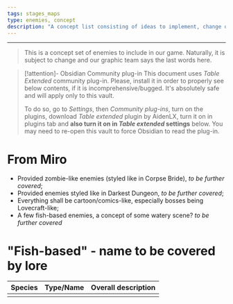 ```yaml
---
tags: stages_maps
type: enemies, concept
description: "A concept list consisting of ideas to implement, change or trash regarding eney units."
---
```


___

>This is a concept set of enemies to include in our game. Naturally, it is subject to change and our graphic team says the last words here.

>[!attention]- Obsidian Community plug-in
>This document uses *Table Extended* community plug-in. Please, install it in order to properly see below contents, if it is incomprehensive/bugged. It's absolutely safe and will apply only to this vault. 
>
>To do so, go to *Settings*, then *Community plug-ins*, turn on the plugins, download *Table extended* plugin by AidenLX, turn it on in plugins tab and **also turn it on in *Table extended* settings** below. You may need to re-open this vault to force Obsidian to read the plug-in.

# From Miro

- Provided zombie-like enemies (styled like in Corpse Bride), *to be further covered*;
- Provided enemies styled like in Darkest Dungeon, *to be further covered*;
- Everything shall be cartoon/comics-like, especially bosses being Lovecraft-like;
- A few fish-based enemies, a concept of some watery scene? *to be further covered*

# "Fish-based" - name to be covered by lore

| **Species** | **Type/Name** | **Overall description** |
| :---: | :---: | :---: |
|  | | |




